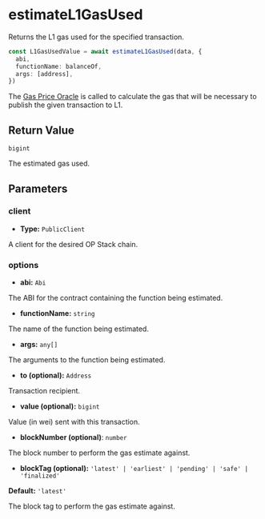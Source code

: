 # estimateL1GasUsed

Returns the L1 gas used for the specified transaction.

```ts
const L1GasUsedValue = await estimateL1GasUsed(data, {
  abi,
  functionName: balanceOf,
  args: [address],
})
```

The [Gas Price Oracle](https://docs.optimism.io/builders/tools/oracles#gas-oracle) is called to calculate the gas that will be necessary to publish the given transaction to L1.

## Return Value

`bigint`

The estimated gas used.

## Parameters

### client

- **Type:** `PublicClient`

A client for the desired OP Stack chain.

### options

- **abi:** `Abi`

The ABI for the contract containing the function being estimated.

- **functionName:** `string`

The name of the function being estimated.

- **args:** `any[]`

The arguments to the function being estimated.

- **to (optional):** `Address`

Transaction recipient.

- **value (optional):** `bigint`

Value (in wei) sent with this transaction.

- **blockNumber (optional)**: `number`

The block number to perform the gas estimate against.

- **blockTag (optional):** `'latest' | 'earliest' | 'pending' | 'safe' | 'finalized'`

**Default:** `'latest'`

The block tag to perform the gas estimate against.
